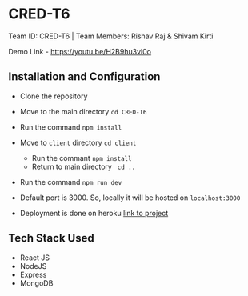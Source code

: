# CRED-T6

Team ID: CRED-T6 | Team Members: Rishav Raj &amp; Shivam Kirti

Demo Link - https://youtu.be/H2B9hu3vl0o


## Installation and Configuration

- Clone the repository

- Move to the main directory `cd CRED-T6`

- Run the command `npm install`

- Move to `client` directory `cd client`
    - Run the commant `npm install`
    - Return to main directory ` cd ..`

- Run the command `npm run dev`

- Default port is 3000. So, locally it will be hosted on `localhost:3000`

-  Deployment is done on heroku [link to project](https://blooming-basin-62987.herokuapp.com/)



## Tech Stack Used

- React JS
- NodeJS
- Express
- MongoDB

